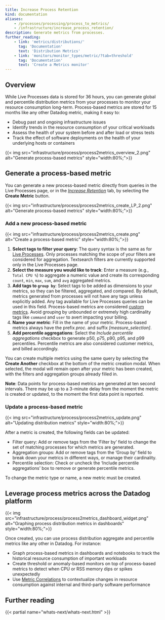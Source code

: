 ```yaml
---
title: Increase Process Retention
kind: documentation
aliases:
    - /processes/processing/process_to_metrics/
    - /infrastructure/increase_process_retention/
description: Generate metrics from processes.
further_reading:
    - link: 'metrics/distributions/'
      tag: 'Documentation'
      text: 'Distribution Metrics'
    - link: 'monitors/monitor_types/metric/?tab=threshold'
      tag: 'Documentation'
      text: 'Create a Metrics monitor'
---
```


## Overview

While Live Processes data is stored for 36 hours, you can generate global and percentile distribution metrics from your processes to monitor your resource consumption long-term. Process-based metrics are stored for 15 months like any other Datadog metric, making it easy to:

- Debug past and ongoing infrastructure issues
- Identify trends in the resource consumption of your critical workloads
- Assess the health of your system before and after load or stress tests
- Track the effect of software deployments on the health of your underlying hosts or containers

{{< img src="infrastructure/process/process2metrics_overview_2.png" alt="Generate process-based metrics"  style="width:80%;">}}

## Generate a process-based metric

You can generate a new process-based metric directly from queries in the Live Processes page, or in the _[Increase Retention][1]_ tab, by selecting the **Create Metric** button.

{{< img src="infrastructure/process/process2metrics_create_LP_2.png" alt="Generate process-based metrics"  style="width:80%;">}}

### Add a new process-based metric

{{< img src="infrastructure/process/process2metrics_create.png" alt="Create a process-based metric"  style="width:80%;">}}

1. **Select tags to filter your query**: The query syntax is the same as for [Live Processes][2]. Only processes matching the scope of your filters are considered for aggregation. Textsearch filters are currently supported only in the Live Processes page.
2. **Select the measure you would like to track**: Enter a measure (e.g., `Total CPU %`) to aggregate a numeric value and create its corresponding `count`, `min`, `max`, `sum`, and `avg` aggregated metrics.
3. **Add tags to `group by`**: Select tags to be added as dimensions to your metrics, so they can be filtered, aggregated, and compared. By default, metrics generated from processes will not have any tags unless explicitly added. Any tag available for Live Processes queries can be used in this field. Process-based metrics are considered [custom metrics][3]. Avoid grouping by unbounded or extremely high cardinality tags like `command` and `user` to avert impacting your billing.
4. **Name your metric**: Fill in the name of your metric. Process-based metrics always have the prefix _proc._ and suffix _[measure_selection]_.
5. **Add percentile aggregations**: Select the _Include percentile aggregations_ checkbox to generate p50, p75, p90, p95, and p99 percentiles. Percentile metrics are also considered customer metrics, and billed accordingly.

You can create multiple metrics using the same query by selecting the **Create Another** checkbox at the bottom of the metric creation modal. When selected, the modal will remain open after your metric has been created, with the filters and aggregation groups already filled in.

**Note**: Data points for process-based metrics are generated at ten second intervals. There may be up to a 3-minute delay from the moment the metric is created or updated, to the moment the first data point is reported.

### Update a process-based metric

{{< img src="infrastructure/process/process2metrics_update.png" alt="Updating distribution metrics" style="width:80%;">}}

After a metric is created, the following fields can be updated:

- Filter query: Add or remove tags from the ‘Filter by’ field to change the set of matching processes for which metrics are generated.
- Aggregation groups: Add or remove tags from the ‘Group by’ field to break down your metrics in different ways, or manage their cardinality.
- Percentile selection: Check or uncheck the ‘Include percentile aggregations’ box to remove or generate percentile metrics.

To change the metric type or name, a new metric must be created.

## Leverage process metrics across the Datadog platform

{{< img src="infrastructure/process/process2metrics_dashboard_widget.png" alt="Graphing process distribution metrics in dashboards" style="width:80%;">}}

Once created, you can use process distribution aggregate and percentile metrics like any other in Datadog. For instance:

- Graph process-based metrics in dashboards and notebooks to track the historical resource consumption of important workloads
- Create threshold or anomaly-based monitors on top of process-based metrics to detect when CPU or RSS memory dips or spikes unexpectedly
- Use [Metric Correlations][4] to contextualize changes in resource consumption against internal and third-party software performance

## Further reading

{{< partial name="whats-next/whats-next.html" >}}

[1]: https://app.datadoghq.com/process?view=metrics
[2]: https://app.datadoghq.com/process
[3]: /developers/metrics/custom_metrics/
[4]: /dashboards/correlations/
